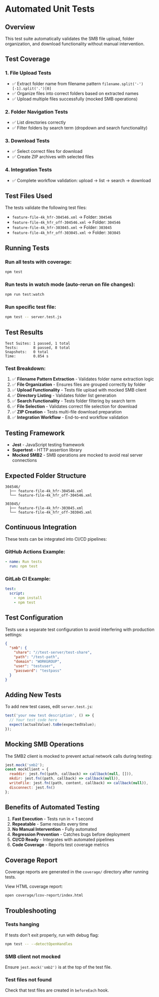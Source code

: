 # Automated Unit Tests

## Overview
This test suite automatically validates the SMB file upload, folder organization, and download functionality without manual intervention.

## Test Coverage

### 1. File Upload Tests
- ✅ Extract folder name from filename pattern `filename.split('-')[-1].split('.')[0]`
- ✅ Organize files into correct folders based on extracted names
- ✅ Upload multiple files successfully (mocked SMB operations)

### 2. Folder Navigation Tests
- ✅ List directories correctly
- ✅ Filter folders by search term (dropdown and search functionality)

### 3. Download Tests
- ✅ Select correct files for download
- ✅ Create ZIP archives with selected files

### 4. Integration Tests
- ✅ Complete workflow validation: upload → list → search → download

## Test Files Used
The tests validate the following test files:
- `feature-file-4k_hfr-304546.xml` → Folder: `304546`
- `feature-file-4k_hfr_off-304546.xml` → Folder: `304546`
- `feature-file-4k_hfr-303045.xml` → Folder: `303045`
- `feature-file-4k_hfr_off-303045.xml` → Folder: `303045`

## Running Tests

### Run all tests with coverage:
```bash
npm test
```

### Run tests in watch mode (auto-rerun on file changes):
```bash
npm run test:watch
```

### Run specific test file:
```bash
npm test -- server.test.js
```

## Test Results

```
Test Suites: 1 passed, 1 total
Tests:       8 passed, 8 total
Snapshots:   0 total
Time:        0.854 s
```

### Test Breakdown:
1. ✅ **Filename Pattern Extraction** - Validates folder name extraction logic
2. ✅ **File Organization** - Ensures files are grouped correctly by folder
3. ✅ **Upload Functionality** - Tests file upload with mocked SMB client
4. ✅ **Directory Listing** - Validates folder list generation
5. ✅ **Search Functionality** - Tests folder filtering by search term
6. ✅ **File Selection** - Validates correct file selection for download
7. ✅ **ZIP Creation** - Tests multi-file download preparation
8. ✅ **Integration Workflow** - End-to-end workflow validation

## Testing Framework
- **Jest** - JavaScript testing framework
- **Supertest** - HTTP assertion library
- **Mocked SMB2** - SMB operations are mocked to avoid real server connections

## Expected Folder Structure
```
304546/
  ├── feature-file-4k_hfr-304546.xml
  └── feature-file-4k_hfr_off-304546.xml

303045/
  ├── feature-file-4k_hfr-303045.xml
  └── feature-file-4k_hfr_off-303045.xml
```

## Continuous Integration
These tests can be integrated into CI/CD pipelines:

### GitHub Actions Example:
```yaml
- name: Run tests
  run: npm test
```

### GitLab CI Example:
```yaml
test:
  script:
    - npm install
    - npm test
```

## Test Configuration
Tests use a separate test configuration to avoid interfering with production settings:
```json
{
  "smb": {
    "share": "//test-server/test-share",
    "path": "/test-path",
    "domain": "WORKGROUP",
    "user": "testuser",
    "password": "testpass"
  }
}
```

## Adding New Tests

To add new test cases, edit `server.test.js`:

```javascript
test('your new test description', () => {
  // Your test code here
  expect(actualValue).toBe(expectedValue);
});
```

## Mocking SMB Operations
The SMB2 client is mocked to prevent actual network calls during testing:

```javascript
jest.mock('smb2');
const mockClient = {
  readdir: jest.fn((path, callback) => callback(null, [])),
  mkdir: jest.fn((path, callback) => callback(null)),
  writeFile: jest.fn((path, content, callback) => callback(null)),
  disconnect: jest.fn()
};
```

## Benefits of Automated Testing

1. **Fast Execution** - Tests run in < 1 second
2. **Repeatable** - Same results every time
3. **No Manual Intervention** - Fully automated
4. **Regression Prevention** - Catches bugs before deployment
5. **CI/CD Ready** - Integrates with automated pipelines
6. **Code Coverage** - Reports test coverage metrics

## Coverage Report
Coverage reports are generated in the `coverage/` directory after running tests.

View HTML coverage report:
```bash
open coverage/lcov-report/index.html
```

## Troubleshooting

### Tests hanging
If tests don't exit properly, run with debug flag:
```bash
npm test -- --detectOpenHandles
```

### SMB client not mocked
Ensure `jest.mock('smb2')` is at the top of the test file.

### Test files not found
Check that test files are created in `beforeEach` hook.
